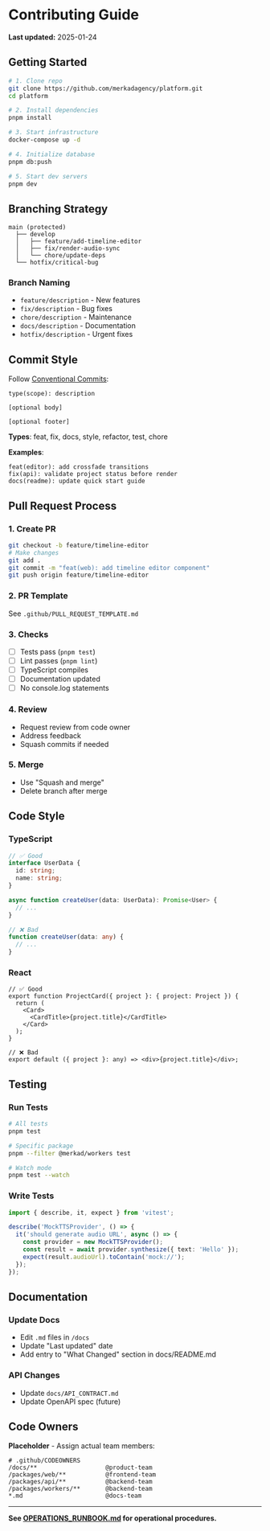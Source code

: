 # Contributing Guide

**Last updated:** 2025-01-24

## Getting Started

```bash
# 1. Clone repo
git clone https://github.com/merkadagency/platform.git
cd platform

# 2. Install dependencies
pnpm install

# 3. Start infrastructure
docker-compose up -d

# 4. Initialize database
pnpm db:push

# 5. Start dev servers
pnpm dev
```

## Branching Strategy

```
main (protected)
  ├── develop
  │   ├── feature/add-timeline-editor
  │   ├── fix/render-audio-sync
  │   └── chore/update-deps
  └── hotfix/critical-bug
```

### Branch Naming

- `feature/description` - New features
- `fix/description` - Bug fixes
- `chore/description` - Maintenance
- `docs/description` - Documentation
- `hotfix/description` - Urgent fixes

## Commit Style

Follow [Conventional Commits](https://www.conventionalcommits.org/):

```
type(scope): description

[optional body]

[optional footer]
```

**Types**: feat, fix, docs, style, refactor, test, chore

**Examples**:
```
feat(editor): add crossfade transitions
fix(api): validate project status before render
docs(readme): update quick start guide
```

## Pull Request Process

### 1. Create PR

```bash
git checkout -b feature/timeline-editor
# Make changes
git add .
git commit -m "feat(web): add timeline editor component"
git push origin feature/timeline-editor
```

### 2. PR Template

See `.github/PULL_REQUEST_TEMPLATE.md`

### 3. Checks

- [ ] Tests pass (`pnpm test`)
- [ ] Lint passes (`pnpm lint`)
- [ ] TypeScript compiles
- [ ] Documentation updated
- [ ] No console.log statements

### 4. Review

- Request review from code owner
- Address feedback
- Squash commits if needed

### 5. Merge

- Use "Squash and merge"
- Delete branch after merge

## Code Style

### TypeScript

```typescript
// ✅ Good
interface UserData {
  id: string;
  name: string;
}

async function createUser(data: UserData): Promise<User> {
  // ...
}

// ❌ Bad
function createUser(data: any) {
  // ...
}
```

### React

```tsx
// ✅ Good
export function ProjectCard({ project }: { project: Project }) {
  return (
    <Card>
      <CardTitle>{project.title}</CardTitle>
    </Card>
  );
}

// ❌ Bad
export default ({ project }: any) => <div>{project.title}</div>;
```

## Testing

### Run Tests

```bash
# All tests
pnpm test

# Specific package
pnpm --filter @merkad/workers test

# Watch mode
pnpm test --watch
```

### Write Tests

```typescript
import { describe, it, expect } from 'vitest';

describe('MockTTSProvider', () => {
  it('should generate audio URL', async () => {
    const provider = new MockTTSProvider();
    const result = await provider.synthesize({ text: 'Hello' });
    expect(result.audioUrl).toContain('mock://');
  });
});
```

## Documentation

### Update Docs

- Edit `.md` files in `/docs`
- Update "Last updated" date
- Add entry to "What Changed" section in docs/README.md

### API Changes

- Update `docs/API_CONTRACT.md`
- Update OpenAPI spec (future)

## Code Owners

**Placeholder** - Assign actual team members:

```
# .github/CODEOWNERS
/docs/**                   @product-team
/packages/web/**           @frontend-team
/packages/api/**           @backend-team
/packages/workers/**       @backend-team
*.md                       @docs-team
```

---

**See [OPERATIONS_RUNBOOK.md](./OPERATIONS_RUNBOOK.md) for operational procedures.**
